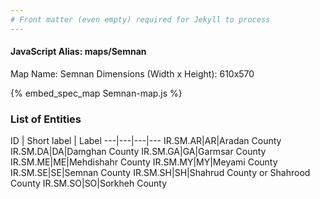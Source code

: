 ```yaml
---
# Front matter (even empty) required for Jekyll to process
---
```


#### JavaScript Alias: maps/Semnan

Map Name: Semnan
Dimensions (Width x Height): 610x570



{% embed_spec_map Semnan-map.js %}

### List of Entities

ID | Short label | Label
---|---|---|---
IR.SM.AR|AR|Aradan County
IR.SM.DA|DA|Damghan County
IR.SM.GA|GA|Garmsar County
IR.SM.ME|ME|Mehdishahr County
IR.SM.MY|MY|Meyami County
IR.SM.SE|SE|Semnan County
IR.SM.SH|SH|Shahrud County or Shahrood County
IR.SM.SO|SO|Sorkheh County